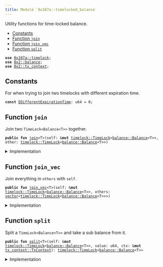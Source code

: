 ```yaml
---
title: Module `0x107a::timelocked_balance`
---
```


Utility functions for time-locked balance.


-  [Constants](#@Constants_0)
-  [Function `join`](#0x107a_timelocked_balance_join)
-  [Function `join_vec`](#0x107a_timelocked_balance_join_vec)
-  [Function `split`](#0x107a_timelocked_balance_split)


<pre><code><b>use</b> <a href="timelock.md#0x107a_timelock">0x107a::timelock</a>;
<b>use</b> <a href="../sui-framework/balance.md#0x2_balance">0x2::balance</a>;
<b>use</b> <a href="../sui-framework/tx_context.md#0x2_tx_context">0x2::tx_context</a>;
</code></pre>



<a name="@Constants_0"></a>

## Constants


<a name="0x107a_timelocked_balance_EDifferentExpirationTime"></a>

For when trying to join two timelocks with different expiration time.


<pre><code><b>const</b> <a href="timelocked_balance.md#0x107a_timelocked_balance_EDifferentExpirationTime">EDifferentExpirationTime</a>: u64 = 0;
</code></pre>



<a name="0x107a_timelocked_balance_join"></a>

## Function `join`

Join two <code>TimeLock&lt;Balance&lt;T&gt;&gt;</code> together.


<pre><code><b>public</b> <b>fun</b> <a href="timelocked_balance.md#0x107a_timelocked_balance_join">join</a>&lt;T&gt;(self: &<b>mut</b> <a href="timelock.md#0x107a_timelock_TimeLock">timelock::TimeLock</a>&lt;<a href="../sui-framework/balance.md#0x2_balance_Balance">balance::Balance</a>&lt;T&gt;&gt;, other: <a href="timelock.md#0x107a_timelock_TimeLock">timelock::TimeLock</a>&lt;<a href="../sui-framework/balance.md#0x2_balance_Balance">balance::Balance</a>&lt;T&gt;&gt;)
</code></pre>



<details>
<summary>Implementation</summary>


<pre><code><b>public</b> <b>fun</b> <a href="timelocked_balance.md#0x107a_timelocked_balance_join">join</a>&lt;T&gt;(self: &<b>mut</b> TimeLock&lt;Balance&lt;T&gt;&gt;, other: TimeLock&lt;Balance&lt;T&gt;&gt;) {
    // Check the preconditions.
    <b>assert</b>!(self.expiration_timestamp_ms() == other.expiration_timestamp_ms(), <a href="timelocked_balance.md#0x107a_timelocked_balance_EDifferentExpirationTime">EDifferentExpirationTime</a>);

    // Unpack the time-locked <a href="../sui-framework/balance.md#0x2_balance">balance</a>.
    <b>let</b> (value, _) = <a href="timelock.md#0x107a_timelock_unpack">timelock::unpack</a>(other);

    // Join the balances.
    self.locked_mut().<a href="timelocked_balance.md#0x107a_timelocked_balance_join">join</a>(value);
}
</code></pre>



</details>

<a name="0x107a_timelocked_balance_join_vec"></a>

## Function `join_vec`

Join everything in <code>others</code> with <code>self</code>.


<pre><code><b>public</b> <b>fun</b> <a href="timelocked_balance.md#0x107a_timelocked_balance_join_vec">join_vec</a>&lt;T&gt;(self: &<b>mut</b> <a href="timelock.md#0x107a_timelock_TimeLock">timelock::TimeLock</a>&lt;<a href="../sui-framework/balance.md#0x2_balance_Balance">balance::Balance</a>&lt;T&gt;&gt;, others: <a href="../move-stdlib/vector.md#0x1_vector">vector</a>&lt;<a href="timelock.md#0x107a_timelock_TimeLock">timelock::TimeLock</a>&lt;<a href="../sui-framework/balance.md#0x2_balance_Balance">balance::Balance</a>&lt;T&gt;&gt;&gt;)
</code></pre>



<details>
<summary>Implementation</summary>


<pre><code><b>public</b> <b>fun</b> <a href="timelocked_balance.md#0x107a_timelocked_balance_join_vec">join_vec</a>&lt;T&gt;(self: &<b>mut</b> TimeLock&lt;Balance&lt;T&gt;&gt;, <b>mut</b> others: <a href="../move-stdlib/vector.md#0x1_vector">vector</a>&lt;TimeLock&lt;Balance&lt;T&gt;&gt;&gt;) {
    // Create useful variables.
    <b>let</b> (<b>mut</b> i, len) = (0, others.length());

    // Join all the balances.
    <b>while</b> (i &lt; len) {
        <b>let</b> other = others.pop_back();
        <a href="timelocked_balance.md#0x107a_timelocked_balance_join">Self::join</a>(self, other);
        i = i + 1
    };

    // Destroy the empty <a href="../move-stdlib/vector.md#0x1_vector">vector</a>.
    <a href="../move-stdlib/vector.md#0x1_vector_destroy_empty">vector::destroy_empty</a>(others)
}
</code></pre>



</details>

<a name="0x107a_timelocked_balance_split"></a>

## Function `split`

Split a <code>TimeLock&lt;Balance&lt;T&gt;&gt;</code> and take a sub balance from it.


<pre><code><b>public</b> <b>fun</b> <a href="timelocked_balance.md#0x107a_timelocked_balance_split">split</a>&lt;T&gt;(self: &<b>mut</b> <a href="timelock.md#0x107a_timelock_TimeLock">timelock::TimeLock</a>&lt;<a href="../sui-framework/balance.md#0x2_balance_Balance">balance::Balance</a>&lt;T&gt;&gt;, value: u64, ctx: &<b>mut</b> <a href="../sui-framework/tx_context.md#0x2_tx_context_TxContext">tx_context::TxContext</a>): <a href="timelock.md#0x107a_timelock_TimeLock">timelock::TimeLock</a>&lt;<a href="../sui-framework/balance.md#0x2_balance_Balance">balance::Balance</a>&lt;T&gt;&gt;
</code></pre>



<details>
<summary>Implementation</summary>


<pre><code><b>public</b> <b>fun</b> <a href="timelocked_balance.md#0x107a_timelocked_balance_split">split</a>&lt;T&gt;(self: &<b>mut</b> TimeLock&lt;Balance&lt;T&gt;&gt;, value: u64, ctx: &<b>mut</b> TxContext): TimeLock&lt;Balance&lt;T&gt;&gt; {
    // Split the locked <a href="../sui-framework/balance.md#0x2_balance">balance</a>.
    <b>let</b> value = self.locked_mut().<a href="timelocked_balance.md#0x107a_timelocked_balance_split">split</a>(value);

    // Pack the splitted <a href="../sui-framework/balance.md#0x2_balance">balance</a> into a <a href="timelock.md#0x107a_timelock">timelock</a>.
    <a href="timelock.md#0x107a_timelock_pack">timelock::pack</a>(value, self.expiration_timestamp_ms(), ctx)
}
</code></pre>



</details>

